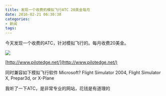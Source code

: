 ```yaml
---
title: 发现一个收费的模拟飞行ATC 20美金每月
date: 2016-02-21 06:30:38
categories:
- 新闻
tags:
---
```


今天发现一个收费的ATC，针对模拟飞行的。每月收费20美金。

![](http://www.pilotedge.net/assets/logo-c5ad135c4428e6f44bf909411a67f128.png)

[http://www.pilotedge.net/](http://www.pilotedge.net/)


同时兼容如下模拟飞行软件
Microsoft? Flight Simulator 2004, Flight Simulator X, Prepar3d, or X-Plane

我听了一下ATC，是非常专业的网站，花钱是有道理的

